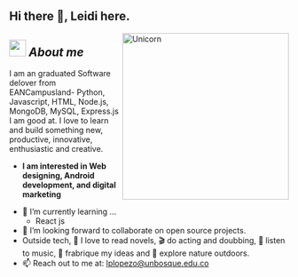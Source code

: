 ## Hi there 👋, Leidi here. 

<img align="right" width=300px alt="Unicorn" src="https://c.tenor.com/GN73MKBawZYAAAAi/busy-cute.gif" />

## <img src="https://media.giphy.com/media/ObNTw8Uzwy6KQ/giphy.gif" width="30px">&nbsp;***About me***

I am an graduated Software delover from EANCampusland- Python, Javascript, HTML, Node.js, MongoDB, MySQL, Express.js I am good at. I love to learn and build something new, productive, innovative, enthusiastic and creative.
* **I am interested in Web designing, Android development, and digital marketing**
- 🌱 I’m currently learning ...
  - React js
- 👯 I’m looking forward to collaborate on open source projects.
- Outside tech, 📖 I love to read novels, 🎬 do acting and doubbing, 🎵 listen to music, 👗 frabrique my ideas and 🌴 explore nature outdoors.
- 📫 Reach out to me at: <a href="lplopezo@unbosque.edu.co">lplopezo@unbosque.edu.co</a>
